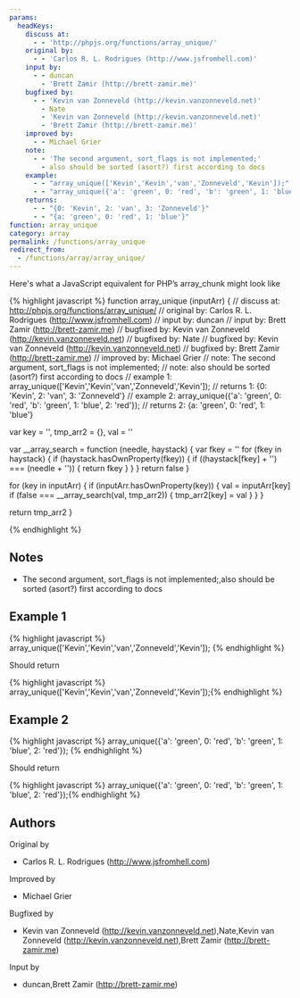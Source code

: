 ```yaml
---
params:
  headKeys:
    discuss at:
      - - 'http://phpjs.org/functions/array_unique/'
    original by:
      - - 'Carlos R. L. Rodrigues (http://www.jsfromhell.com)'
    input by:
      - - duncan
        - 'Brett Zamir (http://brett-zamir.me)'
    bugfixed by:
      - - 'Kevin van Zonneveld (http://kevin.vanzonneveld.net)'
        - Nate
        - 'Kevin van Zonneveld (http://kevin.vanzonneveld.net)'
        - 'Brett Zamir (http://brett-zamir.me)'
    improved by:
      - - Michael Grier
    note:
      - - 'The second argument, sort_flags is not implemented;'
        - also should be sorted (asort?) first according to docs
    example:
      - - "array_unique(['Kevin','Kevin','van','Zonneveld','Kevin']);"
      - - "array_unique({'a': 'green', 0: 'red', 'b': 'green', 1: 'blue', 2: 'red'});"
    returns:
      - - "{0: 'Kevin', 2: 'van', 3: 'Zonneveld'}"
      - - "{a: 'green', 0: 'red', 1: 'blue'}"
function: array_unique
category: array
permalink: /functions/array_unique
redirect_from:
  - /functions/array/array_unique/
---
```


<!-- WARNING! This file is auto generated by `npm run web:inject`, do not edit by hand -->

Here's what a JavaScript equivalent for PHP’s array_chunk might look like

{% highlight javascript %}
function array_unique (inputArr) {
  //  discuss at: http://phpjs.org/functions/array_unique/
  // original by: Carlos R. L. Rodrigues (http://www.jsfromhell.com)
  //    input by: duncan
  //    input by: Brett Zamir (http://brett-zamir.me)
  // bugfixed by: Kevin van Zonneveld (http://kevin.vanzonneveld.net)
  // bugfixed by: Nate
  // bugfixed by: Kevin van Zonneveld (http://kevin.vanzonneveld.net)
  // bugfixed by: Brett Zamir (http://brett-zamir.me)
  // improved by: Michael Grier
  //        note: The second argument, sort_flags is not implemented;
  //        note: also should be sorted (asort?) first according to docs
  //   example 1: array_unique(['Kevin','Kevin','van','Zonneveld','Kevin']);
  //   returns 1: {0: 'Kevin', 2: 'van', 3: 'Zonneveld'}
  //   example 2: array_unique({'a': 'green', 0: 'red', 'b': 'green', 1: 'blue', 2: 'red'});
  //   returns 2: {a: 'green', 0: 'red', 1: 'blue'}

  var key = '',
    tmp_arr2 = {},
    val = ''

  var __array_search = function (needle, haystack) {
    var fkey = ''
    for (fkey in haystack) {
      if (haystack.hasOwnProperty(fkey)) {
        if ((haystack[fkey] + '') === (needle + '')) {
          return fkey
        }
      }
    }
    return false
  }

  for (key in inputArr) {
    if (inputArr.hasOwnProperty(key)) {
      val = inputArr[key]
      if (false === __array_search(val, tmp_arr2)) {
        tmp_arr2[key] = val
      }
    }
  }

  return tmp_arr2
}

{% endhighlight %}

## Notes
- The second argument, sort_flags is not implemented;,also should be sorted (asort?) first according to docs

## Example 1

{% highlight javascript %}
array_unique(['Kevin','Kevin','van','Zonneveld','Kevin']);
{% endhighlight %}

Should return

{% highlight javascript %}
array_unique(['Kevin','Kevin','van','Zonneveld','Kevin']);{% endhighlight %}

## Example 2

{% highlight javascript %}
array_unique({'a': 'green', 0: 'red', 'b': 'green', 1: 'blue', 2: 'red'});
{% endhighlight %}

Should return

{% highlight javascript %}
array_unique({'a': 'green', 0: 'red', 'b': 'green', 1: 'blue', 2: 'red'});{% endhighlight %}


## Authors


Original by

- Carlos R. L. Rodrigues (http://www.jsfromhell.com)


Improved by

- Michael Grier


Bugfixed by

- Kevin van Zonneveld (http://kevin.vanzonneveld.net),Nate,Kevin van Zonneveld (http://kevin.vanzonneveld.net),Brett Zamir (http://brett-zamir.me)


Input by

- duncan,Brett Zamir (http://brett-zamir.me)

